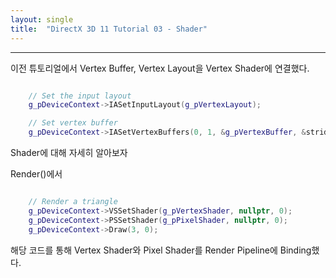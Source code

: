 ```yaml
---
layout: single
title:  "DirectX 3D 11 Tutorial 03 - Shader"
---
```


---

이전 튜토리얼에서 Vertex Buffer, Vertex Layout을 Vertex Shader에 연결했다.

```c++

	// Set the input layout
	g_pDeviceContext->IASetInputLayout(g_pVertexLayout);

	// Set vertex buffer
	g_pDeviceContext->IASetVertexBuffers(0, 1, &g_pVertexBuffer, &stride, &offset);

```

Shader에 대해 자세히 알아보자

Render()에서

```c++

	// Render a triangle
	g_pDeviceContext->VSSetShader(g_pVertexShader, nullptr, 0);
	g_pDeviceContext->PSSetShader(g_pPixelShader, nullptr, 0);
	g_pDeviceContext->Draw(3, 0);

```

해당 코드를 통해 Vertex Shader와 Pixel Shader를 Render Pipeline에 Binding했다.  
